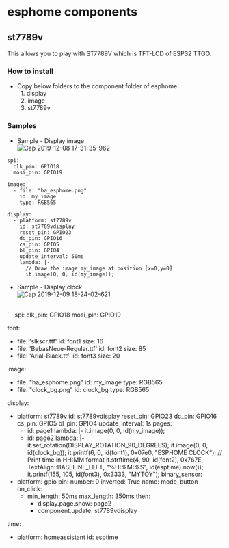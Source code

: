 # esphome components
## st7789v
  This allows you to play with ST7789V which is TFT-LCD  of ESP32 TTGO.
  
### How to install
  * Copy below folders to the component folder of esphome.<br>
   &nbsp;&nbsp;1. display<br>
   &nbsp;&nbsp;2. image<br>
   &nbsp;&nbsp;3. st7789v<br>

### Samples  
  * Sample - Display image<br>
  ![Cap 2019-12-08 17-31-35-962](https://user-images.githubusercontent.com/11463289/70386805-a7fd8580-19e0-11ea-8ebf-10742a3ab3d1.jpg)<br>

```
spi:
  clk_pin: GPIO18
  mosi_pin: GPIO19

image:
  - file: "ha_esphome.png"
    id: my_image
    type: RGB565

display:
  - platform: st7789v
    id: st7789vdisplay
    reset_pin: GPIO23
    dc_pin: GPIO16
    cs_pin: GPIO5
    bl_pin: GPIO4
    update_interval: 50ms
    lambda: |-
      // Draw the image my_image at position [x=0,y=0]
      it.image(0, 0, id(my_image));
```

  * Sample - Display clock<br>
  ![Cap 2019-12-09 18-24-02-621](https://user-images.githubusercontent.com/11463289/70423607-288bb700-1ab1-11ea-9f83-49684a9fd941.jpg)
<br>
```
spi:
  clk_pin: GPIO18
  mosi_pin: GPIO19
  
font:
  - file: 'slkscr.ttf'
    id: font1
    size: 16
  - file: 'BebasNeue-Regular.ttf'
    id: font2
    size: 85
  - file: 'Arial-Black.ttf'
    id: font3
    size: 20
    
image:
  - file: "ha_esphome.png"
    id: my_image
    type: RGB565
  - file: "clock_bg.png"
    id: clock_bg
    type: RGB565
  
display:
  - platform: st7789v
    id: st7789vdisplay
    reset_pin: GPIO23
    dc_pin: GPIO16
    cs_pin: GPIO5
    bl_pin: GPIO4
    update_interval: 1s
    pages:
      - id: page1
        lambda: |-
          it.image(0, 0, id(my_image));
      - id: page2
        lambda: |-
          it.set_rotation(DISPLAY_ROTATION_90_DEGREES);
          it.image(0, 0, id(clock_bg));
          it.printf(6, 0, id(font1), 0x07e0, "ESPHOME CLOCK");
          // Print time in HH:MM format
          it.strftime(4, 90, id(font2), 0x767E, TextAlign::BASELINE_LEFT, "%H:%M:%S", id(esptime).now());
          it.printf(155, 105, id(font3), 0x3333, "MYTOY");
binary_sensor:
  - platform: gpio
    pin: 
      number: 0
      inverted: True
    name: mode_button
    on_click:
    - min_length: 50ms
      max_length: 350ms
      then:
        - display.page.show: page2
        - component.update: st7789vdisplay

time:
  - platform: homeassistant
    id: esptime
```
